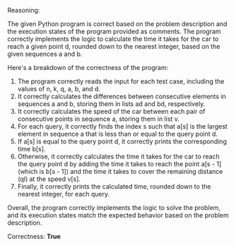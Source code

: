 Reasoning: 

The given Python program is correct based on the problem description and the execution states of the program provided as comments. The program correctly implements the logic to calculate the time it takes for the car to reach a given point d, rounded down to the nearest integer, based on the given sequences a and b.

Here's a breakdown of the correctness of the program:

1.  The program correctly reads the input for each test case, including the values of n, k, q, a, b, and d.
2.  It correctly calculates the differences between consecutive elements in sequences a and b, storing them in lists ad and bd, respectively.
3.  It correctly calculates the speed of the car between each pair of consecutive points in sequence a, storing them in list v.
4.  For each query, it correctly finds the index s such that a\[s\] is the largest element in sequence a that is less than or equal to the query point d.
5.  If a\[s\] is equal to the query point d, it correctly prints the corresponding time b\[s\].
6.  Otherwise, it correctly calculates the time it takes for the car to reach the query point d by adding the time it takes to reach the point a\[s - 1\] (which is b\[s - 1\]) and the time it takes to cover the remaining distance (ql) at the speed v\[s\].
7.  Finally, it correctly prints the calculated time, rounded down to the nearest integer, for each query.

Overall, the program correctly implements the logic to solve the problem, and its execution states match the expected behavior based on the problem description.

Correctness: **True**